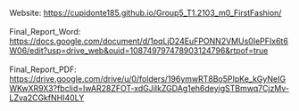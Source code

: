 Website: https://cupidonte185.github.io/Group5_T1.2103_m0_FirstFashion/ <br> <br>
Final_Report_Word: https://docs.google.com/document/d/1pqLjD24EuFPONN2VMUs0IePFIx6t6W06/edit?usp=drive_web&ouid=108749797478903124796&rtpof=true <br>  <br>
Final_Report_PDF: https://drive.google.com/drive/u/0/folders/196ymwRT8Bo5PIpKe_kGyNeIGWKwXR9X3?fbclid=IwAR28ZFOT-xdGJiIkZGDAg1eh6deyigSTBmwq7CjzMv-LZva2CGkfNHI40LY

